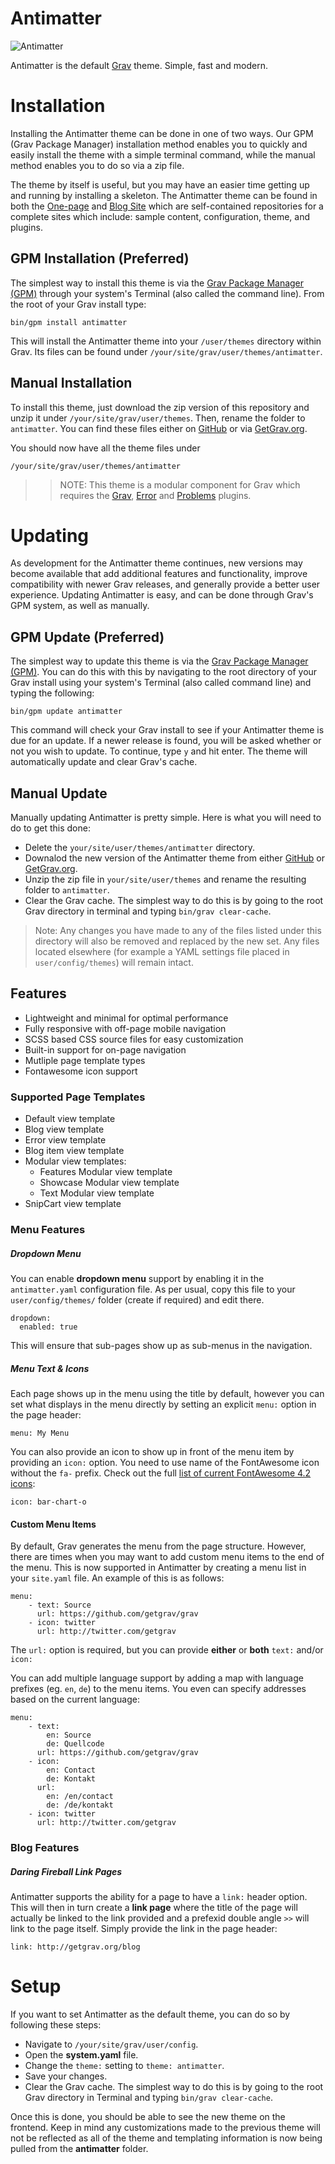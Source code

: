 # Antimatter

![Antimatter](assets/readme_1.png)

Antimatter is the default [Grav](http://getgrav.org) theme. Simple, fast and modern.

# Installation

Installing the Antimatter theme can be done in one of two ways. Our GPM (Grav Package Manager) installation method enables you to quickly and easily install the theme with a simple terminal command, while the manual method enables you to do so via a zip file.

The theme by itself is useful, but you may have an easier time getting up and running by installing a skeleton. The Antimatter theme can be found in both the [One-page](https://github.com/getgrav/grav-skeleton-onepage-site) and [Blog Site](https://github.com/getgrav/grav-skeleton-blog-site) which are self-contained repositories for a complete sites which include: sample content, configuration, theme, and plugins.

## GPM Installation (Preferred)

The simplest way to install this theme is via the [Grav Package Manager (GPM)](http://learn.getgrav.org/advanced/grav-gpm) through your system's Terminal (also called the command line).  From the root of your Grav install type:

    bin/gpm install antimatter

This will install the Antimatter theme into your `/user/themes` directory within Grav. Its files can be found under `/your/site/grav/user/themes/antimatter`.

## Manual Installation

To install this theme, just download the zip version of this repository and unzip it under `/your/site/grav/user/themes`. Then, rename the folder to `antimatter`. You can find these files either on [GitHub](https://github.com/getgrav/grav-theme-antimatter) or via [GetGrav.org](http://getgrav.org/downloads/themes).

You should now have all the theme files under

    /your/site/grav/user/themes/antimatter

>> NOTE: This theme is a modular component for Grav which requires the [Grav](http://github.com/getgrav/grav), [Error](https://github.com/getgrav/grav-theme-error) and [Problems](https://github.com/getgrav/grav-plugin-problems) plugins.

# Updating

As development for the Antimatter theme continues, new versions may become available that add additional features and functionality, improve compatibility with newer Grav releases, and generally provide a better user experience. Updating Antimatter is easy, and can be done through Grav's GPM system, as well as manually.

## GPM Update (Preferred)

The simplest way to update this theme is via the [Grav Package Manager (GPM)](http://learn.getgrav.org/advanced/grav-gpm). You can do this with this by navigating to the root directory of your Grav install using your system's Terminal (also called command line) and typing the following:

    bin/gpm update antimatter

This command will check your Grav install to see if your Antimatter theme is due for an update. If a newer release is found, you will be asked whether or not you wish to update. To continue, type `y` and hit enter. The theme will automatically update and clear Grav's cache.

## Manual Update

Manually updating Antimatter is pretty simple. Here is what you will need to do to get this done:

* Delete the `your/site/user/themes/antimatter` directory.
* Downalod the new version of the Antimatter theme from either [GitHub](https://github.com/getgrav/grav-plugin-antimatter) or [GetGrav.org](http://getgrav.org/downloads/themes#extras).
* Unzip the zip file in `your/site/user/themes` and rename the resulting folder to `antimatter`.
* Clear the Grav cache. The simplest way to do this is by going to the root Grav directory in terminal and typing `bin/grav clear-cache`.

> Note: Any changes you have made to any of the files listed under this directory will also be removed and replaced by the new set. Any files located elsewhere (for example a YAML settings file placed in `user/config/themes`) will remain intact.

## Features

* Lightweight and minimal for optimal performance
* Fully responsive with off-page mobile navigation
* SCSS based CSS source files for easy customization
* Built-in support for on-page navigation
* Mutliple page template types
* Fontawesome icon support

### Supported Page Templates

* Default view template
* Blog view template
* Error view template
* Blog item view template
* Modular view templates:
  * Features Modular view template
  * Showcase Modular view template
  * Text Modular view template
* SnipCart view template

### Menu Features

##### Dropdown Menu

You can enable **dropdown menu** support by enabling it in the `antimatter.yaml` configuration file. As per usual, copy this file to your `user/config/themes/` folder (create if required) and edit there.

```
dropdown:
  enabled: true
```

This will ensure that sub-pages show up as sub-menus in the navigation.

##### Menu Text & Icons

Each page shows up in the menu using the title by default, however you can set what displays in the menu directly by setting an explicit `menu:` option in the page header:

```
menu: My Menu
```

You can also provide an icon to show up in front of the menu item by providing an `icon:` option.  You need to use name of the FontAwesome icon without the `fa-` prefix.  Check out the full [list of current FontAwesome 4.2 icons](http://fortawesome.github.io/Font-Awesome/icons/):

```
icon: bar-chart-o
```

#### Custom Menu Items

By default, Grav generates the menu from the page structure.  However, there are times when you may want to add custom menu items to the end of the menu.  This is now supported in Antimatter by creating a menu list in your `site.yaml` file.  An example of this is as follows:

```
menu:
    - text: Source
      url: https://github.com/getgrav/grav
    - icon: twitter
      url: http://twitter.com/getgrav
```

The `url:` option is required, but you can provide **either** or **both** `text:` and/or `icon:`

You can add multiple language support by adding a map with language prefixes (eg. `en`, `de`) to the menu items. You even can specify addresses based on the current language:

```
menu:
    - text:
        en: Source
        de: Quellcode
      url: https://github.com/getgrav/grav
    - icon:
        en: Contact
        de: Kontakt
      url:
        en: /en/contact
        de: /de/kontakt
    - icon: twitter
      url: http://twitter.com/getgrav
```

### Blog Features

##### Daring Fireball Link Pages

Antimatter supports the ability for a page to have a `link:` header option.  This will then in turn create a **link page** where the title of the page will actually be linked to the link provided and a prefexid double angle `>>` will link to the page itself.  Simply provide the link in the page header:

```
link: http://getgrav.org/blog
```

# Setup

If you want to set Antimatter as the default theme, you can do so by following these steps:

* Navigate to `/your/site/grav/user/config`.
* Open the **system.yaml** file.
* Change the `theme:` setting to `theme: antimatter`.
* Save your changes.
* Clear the Grav cache. The simplest way to do this is by going to the root Grav directory in Terminal and typing `bin/grav clear-cache`.

Once this is done, you should be able to see the new theme on the frontend. Keep in mind any customizations made to the previous theme will not be reflected as all of the theme and templating information is now being pulled from the **antimatter** folder.
